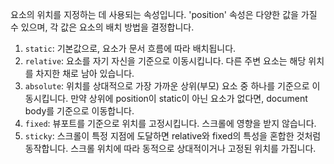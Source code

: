 요소의 위치를 지정하는 데 사용되는 속성입니다. 'position' 속성은 다양한 값을 가질 수 있으며, 각 값은 요소의 배치 방법을 결정합니다.

1. `static`: 기본값으로, 요소가 문서 흐름에 따라 배치됩니다.
2. `relative`: 요소를 자기 자신을 기준으로 이동시킵니다. 다른 주변 요소는 해당 위치를 차지한 채로 남아 있습니다.
3. `absolute`: 위치를 상대적으로 가장 가까운 상위(부모) 요소 중 하나를 기준으로 이동시킵니다. 만약 상위에 position이 static이 아닌 요소가 없다면, document body를 기준으로 이동합니다.
4. `fixed`: 뷰포트를 기준으로 위치를 고정시킵니다. 스크롤에 영향을 받지 않습니다.
5. `sticky`: 스크롤이 특정 지점에 도달하면 relative와 fixed의 특성을 혼합한 것처럼 동작합니다. 스크롤 위치에 따라 동적으로 상대적이거나 고정된 위치를 가집니다.
